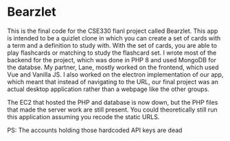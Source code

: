 # Bearzlet

This is the final code for the CSE330 fianl project called Bearzlet. This app is intended to be a quizlet clone in which you can create a set of cards with a term and a definition to study with. With the set of cards, you are able to play flashcards or matching to study the flashcard set. I wrote most of the backend for the project, which was done in PHP 8 and used MongoDB for the databse. My partner, Lane, mostly worked on the frontend, which used Vue and Vanilla JS. I also worked on the electron implementation of our app, which meant that instead of navigating to the URL, our final project was an actual desktop application rather than a webpage like the other groups.

The EC2 that hosted the PHP and database is now down, but the PHP files that made the server work are still present. You could theoretically still run this application assuming you recode the static URLS.

PS: The accounts holding those hardcoded API keys are dead

